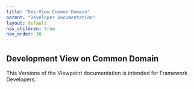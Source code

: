 ```yaml
---
title: "Dev-View Common Domain"
parent: "Developer Documentation"
layout: default
has_children: true
nav_order: 30
---
```

## Development View on Common Domain
This Versions of the Viewpoint documentation is intended for Framework Developers.